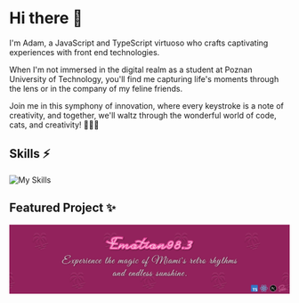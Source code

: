 # Hi there 👋

I'm Adam, a JavaScript and TypeScript virtuoso who crafts captivating experiences with front end technologies.

When I'm not immersed in the digital realm as a student at Poznan University of Technology, you'll find me capturing life's moments through the lens or in the company of my feline friends.

Join me in this symphony of innovation, where every keystroke is a note of creativity, and together, we'll waltz through the wonderful world of code, cats, and creativity! 🚀🐱🎨

## Skills ⚡
![My Skills](https://skillicons.dev/icons?i=js,ts,react,next,vue,nuxt,scss,styledcomponents,wordpress,figma,git,stackoverflow&perline=4)

## Featured Project ✨
[![Emotion-banner](assets/emotion.jpg)](https://emotion.miami/)

<!--
## Projects 🐱
[![Portfolio-banner](assets/portfolio.jpg)](https://www.adamjalocha.pl/)
[![Emotion-banner](assets/emotion.jpg)](https://emotion.miami/)
[![Webinamp-banner](assets/web-winamp.jpg)](https://winamp.vercel.app/)
[![Repositories-banner](assets/repositories.jpg)](https://github.com/energywraith?tab=repositories)
-->


<!--
**energywraith/energywraith** is a ✨ _special_ ✨ repository because its `README.md` (this file) appears on your GitHub profile.

Here are some ideas to get you started:

- 🔭 I’m currently working on ...
- 🌱 I’m currently learning ...
- 👯 I’m looking to collaborate on ...
- 🤔 I’m looking for help with ...
- 💬 Ask me about ...
- 📫 How to reach me: ...
- 😄 Pronouns: ...
- ⚡ Fun fact: ...
-->
